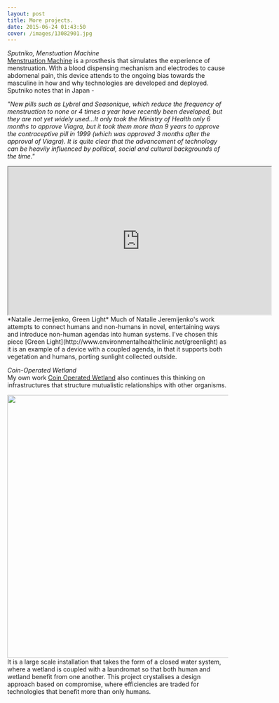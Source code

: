 ```yaml
---
layout: post
title: More projects.
date: 2015-06-24 01:43:50
cover: /images/13082901.jpg
---
```


*Sputniko, Menstuation Machine*  
[Menstruation Machine](http://sputniko.com/2011/08/menstruation-machine-takashis-take-2010/) is a prosthesis that simulates the experience of menstruation. With a blood dispensing mechanism and electrodes to cause abdomenal pain, this device attends to the ongoing bias towards the masculine in how and why technologies are developed and deployed. Sputniko notes that in Japan -

<i>"New pills such as Lybrel and Seasonique, which reduce the frequency of menstruation to none or 4 times a year have recently been developed, but they are not yet widely used...It only took the Ministry of Health only 6 months to approve Viagra, but it took them more than 9 years to approve the contraceptive pill in 1999 (which was approved 3 months after the approval of Viagra). It is quite clear that the advancement of technology can be heavily influenced by political, social and cultural backgrounds of the time."</i>

<iframe src="https://www.youtube.com/embed/gnb-rdGbm6s" width="600" height="337"> </iframe>
<br>
*Natalie Jermeijenko, Green Light*  
Much of Natalie Jeremijenko's work attempts to connect humans and non-humans in novel, entertaining ways and introduce non-human agendas into human systems. I've chosen this piece [Green Light](http://www.environmentalhealthclinic.net/greenlight) as it is an example of a device with a coupled agenda, in that it supports both vegetation and humans, porting sunlight collected outside.

*Coin-Operated Wetland*  
My own work [Coin Operated Wetland](http://tegabrain.com/Coin-Operated-Wetland) also continues this thinking on infrastructures that structure mutualistic relationships with other organisms.

<img src="https://c1.staticflickr.com/9/8349/8218418543_885c7bcff8_b.jpg" width="600px">
It is a large scale installation that takes the form of a closed water system, where a wetland is coupled with a laundromat so that both human and wetland benefit from one another. This project crystalises a design approach based on compromise, where efficiencies are traded for technologies that benefit more than only humans.
